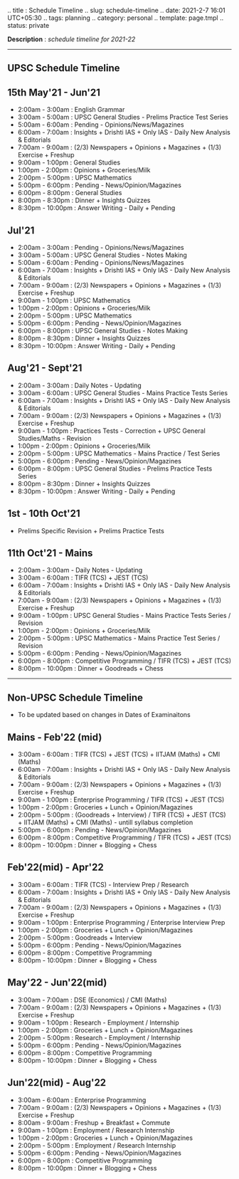 .. title : Schedule Timeline
.. slug: schedule-timeline
.. date: 2021-2-7 16:01 UTC+05:30
.. tags: planning
.. category: personal
.. template: page.tmpl
.. status: private

**Description** : *schedule timeline for 2021-22*

***
<!-- TEASER_END -->

## UPSC Schedule Timeline

## 15th May'21 - Jun'21
- 2:00am - 3:00am : English Grammar
- 3:00am - 5:00am : UPSC General Studies - Prelims Practice Test Series
- 5:00am - 6:00am : Pending - Opinions/News/Magazines
- 6:00am - 7:00am : Insights + Drishti IAS + Only IAS - Daily New Analysis & Editorials
- 7:00am - 9:00am : (2/3) Newspapers + Opinions + Magazines + (1/3) Exercise + Freshup 
- 9:00am - 1:00pm : General Studies
- 1:00pm - 2:00pm : Opinions + Groceries/Milk
- 2:00pm - 5:00pm : UPSC Mathematics
- 5:00pm - 6:00pm : Pending - News/Opinion/Magazines
- 6:00pm - 8:00pm : General Studies
- 8:00pm - 8:30pm : Dinner + Insights Quizzes
- 8:30pm - 10:00pm : Answer Writing - Daily + Pending

## Jul'21
- 2:00am - 3:00am : Pending - Opinions/News/Magazines
- 3:00am - 5:00am : UPSC General Studies - Notes Making
- 5:00am - 6:00am : Pending - Opinions/News/Magazines
- 6:00am - 7:00am : Insights + Drishti IAS + Only IAS - Daily New Analysis & Editorials
- 7:00am - 9:00am : (2/3) Newspapers + Opinions + Magazines + (1/3) Exercise + Freshup 
- 9:00am - 1:00pm : UPSC Mathematics
- 1:00pm - 2:00pm : Opinions + Groceries/Milk
- 2:00pm - 5:00pm : UPSC Mathematics
- 5:00pm - 6:00pm : Pending - News/Opinion/Magazines
- 6:00pm - 8:00pm : UPSC General Studies - Notes Making
- 8:00pm - 8:30pm : Dinner + Insights Quizzes
- 8:30pm - 10:00pm : Answer Writing - Daily + Pending

## Aug'21 - Sept'21
- 2:00am - 3:00am : Daily Notes - Updating 
- 3:00am - 6:00am : UPSC General Studies - Mains Practice Tests Series
- 6:00am - 7:00am : Insights + Drishti IAS + Only IAS - Daily New Analysis & Editorials
- 7:00am - 9:00am : (2/3) Newspapers + Opinions + Magazines + (1/3) Exercise + Freshup 
- 9:00am - 1:00pm : Practices Tests - Correction + UPSC General Studies/Maths - Revision
- 1:00pm - 2:00pm : Opinions + Groceries/Milk
- 2:00pm - 5:00pm : UPSC Mathematics - Mains Practice / Test Series 
- 5:00pm - 6:00pm : Pending - News/Opinion/Magazines
- 6:00pm - 8:00pm : UPSC General Studies - Prelims Practice Tests Series
- 8:00pm - 8:30pm : Dinner + Insights Quizzes
- 8:30pm - 10:00pm : Answer Writing - Daily + Pending


## 1st - 10th Oct'21
- Prelims Specific Revision + Prelims Practice Tests

## 11th Oct'21 - Mains
- 2:00am - 3:00am - Daily Notes - Updating
- 3:00am - 6:00am : TIFR (TCS) + JEST (TCS)
- 6:00am - 7:00am : Insights + Drishti IAS + Only IAS - Daily New Analysis & Editorials
- 7:00am - 9:00am : (2/3) Newspapers + Opinions + Magazines + (1/3) Exercise + Freshup 
- 9:00am - 1:00pm : UPSC General Studies - Mains Practice Tests Series / Revision
- 1:00pm - 2:00pm : Opinions + Groceries/Milk
- 2:00pm - 5:00pm : UPSC Mathematics - Mains Practice Test Series / Revision
- 5:00pm - 6:00pm : Pending - News/Opinion/Magazines
- 6:00pm - 8:00pm : Competitive Programming / TIFR (TCS) + JEST (TCS)
- 8:00pm - 10:00pm : Dinner + Goodreads + Chess

---

## Non-UPSC Schedule Timeline
- To be updated based on changes in Dates of Examinaitons

## Mains - Feb'22 (mid)
- 3:00am - 6:00am : TIFR (TCS) + JEST (TCS)  + IITJAM (Maths) + CMI (Maths)
- 6:00am - 7:00am : Insights + Drishti IAS + Only IAS - Daily New Analysis & Editorials
- 7:00am - 9:00am : (2/3) Newspapers + Opinions + Magazines + (1/3) Exercise + Freshup 
- 9:00am - 1:00pm : Enterprise Programming / TIFR (TCS) + JEST (TCS)
- 1:00pm - 2:00pm : Groceries + Lunch + Opinion/Magazines
- 2:00pm - 5:00pm : (Goodreads + Interview)  / TIFR (TCS) + JEST (TCS) + IITJAM (Maths) + CMI (Maths) - untill syllabus completion 
- 5:00pm - 6:00pm : Pending - News/Opinion/Magazines
- 6:00pm - 8:00pm : Competitive Programming / TIFR (TCS) + JEST (TCS)
- 8:00pm - 10:00pm : Dinner + Blogging + Chess

## Feb'22(mid) - Apr'22
- 3:00am - 6:00am : TIFR (TCS) - Interview Prep / Research
- 6:00am - 7:00am : Insights + Drishti IAS + Only IAS - Daily New Analysis & Editorials
- 7:00am - 9:00am : (2/3) Newspapers + Opinions + Magazines + (1/3) Exercise + Freshup 
- 9:00am - 1:00pm : Enterprise Programming / Enterprise Interview Prep
- 1:00pm - 2:00pm : Groceries + Lunch + Opinion/Magazines
- 2:00pm - 5:00pm : Goodreads + Interview
- 5:00pm - 6:00pm : Pending - News/Opinion/Magazines
- 6:00pm - 8:00pm : Competitive Programming
- 8:00pm - 10:00pm : Dinner + Blogging + Chess

## May'22 - Jun'22(mid)
- 3:00am - 7:00am : DSE (Economics) / CMI (Maths)
- 7:00am - 9:00am : (2/3) Newspapers + Opinions + Magazines + (1/3) Exercise + Freshup 
- 9:00am - 1:00pm : Research - Employment /  Internship
- 1:00pm - 2:00pm : Groceries + Lunch + Opinion/Magazines
- 2:00pm - 5:00pm : Research - Employment /  Internship
- 5:00pm - 6:00pm : Pending - News/Opinion/Magazines
- 6:00pm - 8:00pm : Competitive Programming
- 8:00pm - 10:00pm : Dinner + Blogging + Chess

## Jun'22(mid) - Aug'22
- 3:00am - 6:00am : Enterprise Programming
- 7:00am - 9:00am : (2/3) Newspapers + Opinions + Magazines + (1/3) Exercise + Freshup 
- 8:00am - 9:00am : Freshup + Breakfast + Commute
- 9:00am - 1:00pm : Employment / Research Internship
- 1:00pm - 2:00pm : Groceries + Lunch + Opinion/Magazines
- 2:00pm - 5:00pm : Employment / Research Internship
- 5:00pm - 6:00pm : Pending - News/Opinion/Magazines
- 6:00pm - 8:00pm : Competitive Programming
- 8:00pm - 10:00pm : Dinner + Blogging + Chess